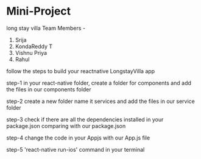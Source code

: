 # Mini-Project
long stay villa
Team Members - 
1. Srija
2. KondaReddy T
3. Vishnu Priya
4. Rahul


follow the steps to build your reactnative LongstayVilla app

step-1
in your react-native folder, create a folder for components and add the files in our components folder 

step-2
create a new folder name it services and add the files in our service folder

step-3 
check if there are all the dependencies installed in your package.json comparing with our package.json

step-4
change the code in your Appjs with our App.js file 

step-5
'react-native run-ios' command in your terminal
